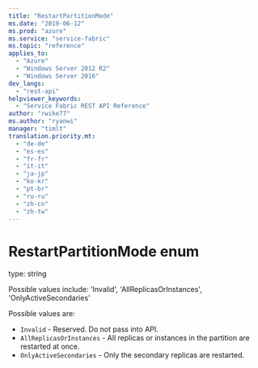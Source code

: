 ```yaml
---
title: "RestartPartitionMode"
ms.date: "2019-06-12"
ms.prod: "azure"
ms.service: "service-fabric"
ms.topic: "reference"
applies_to: 
  - "Azure"
  - "Windows Server 2012 R2"
  - "Windows Server 2016"
dev_langs: 
  - "rest-api"
helpviewer_keywords: 
  - "Service Fabric REST API Reference"
author: "rwike77"
ms.author: "ryanwi"
manager: "timlt"
translation.priority.mt: 
  - "de-de"
  - "es-es"
  - "fr-fr"
  - "it-it"
  - "ja-jp"
  - "ko-kr"
  - "pt-br"
  - "ru-ru"
  - "zh-cn"
  - "zh-tw"
---
```

# RestartPartitionMode enum

type: string

Possible values include: 'Invalid', 'AllReplicasOrInstances', 'OnlyActiveSecondaries'

Possible values are: 

  - `Invalid` - Reserved.  Do not pass into API.
  - `AllReplicasOrInstances` - All replicas or instances in the partition are restarted at once.
  - `OnlyActiveSecondaries` - Only the secondary replicas are restarted.

